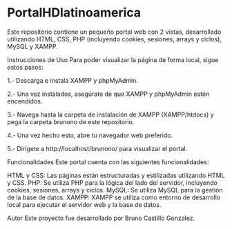 # PortalHDlatinoamerica
Este repositorio contiene un pequeño portal web con 2 vistas, desarrollado utilizando HTML, CSS, PHP (incluyendo cookies, sesiones, arrays y ciclos), MySQL y XAMPP.

Instrucciones de Uso
Para poder visualizar la página de forma local, sigue estos pasos:

1.- Descarga e instala XAMPP y phpMyAdmin.

2.- Una vez instalados, asegúrate de que XAMPP y phpMyAdmin estén encendidos.

3.- Navega hasta la carpeta de instalación de XAMPP (XAMPP/htdocs) y pega la carpeta brunono de este repositorio.

4.- Una vez hecho esto, abre tu navegador web preferido.

5.- Dirígete a http://localhost/brunono/ para visualizar el portal.


Funcionalidades
Este portal cuenta con las siguientes funcionalidades:

HTML y CSS: Las páginas están estructuradas y estilizadas utilizando HTML y CSS.
PHP: Se utiliza PHP para la lógica del lado del servidor, incluyendo cookies, sesiones, arrays y ciclos.
MySQL: Se utiliza MySQL para la gestión de la base de datos.
XAMPP: XAMPP se utiliza como entorno de desarrollo local para ejecutar el servidor web y la base de datos.

Autor
Este proyecto fue desarrollado por Bruno Castillo Gonzalez.
